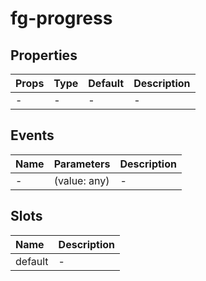 # fg-progress

## Properties

|Props|Type|Default|Description|
|:--|:--|:--|:--|
|-|-|-|-|

## Events

|Name|Parameters|Description|
|:--|:--|:--|
|-|(value: any)|-|

## Slots

|Name|Description|
|:--|:--|
|default|-|
